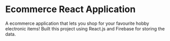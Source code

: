 # Ecommerce React Application

A ecommerce application that lets you shop for your favourite hobby electronic items! Built this project using React.js and Firebase for storing the data. 
